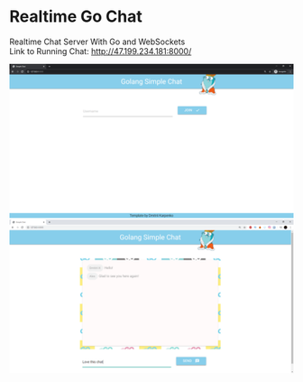 # Realtime Go Chat
Realtime Chat Server With Go and WebSockets<br/>
Link to Running Chat: http://47.199.234.181:8000/

![Image of Chat2](https://github.com/dmitriimadden/Golang-Simple-Chat/blob/master/img2.png?raw=true)
![Image of Chat](https://github.com/dmitriimadden/Golang-Simple-Chat/blob/master/img.png?raw=true)
